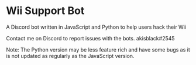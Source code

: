 # Wii Support Bot
 A Discord bot written in JavaScript and Python to help users hack their Wii 

Contact me on Discord to report issues with the bots. akisblack#2545

Note: The Python version may be less feature rich and have some bugs as it is not updated as regularly as the JavaScript version.
